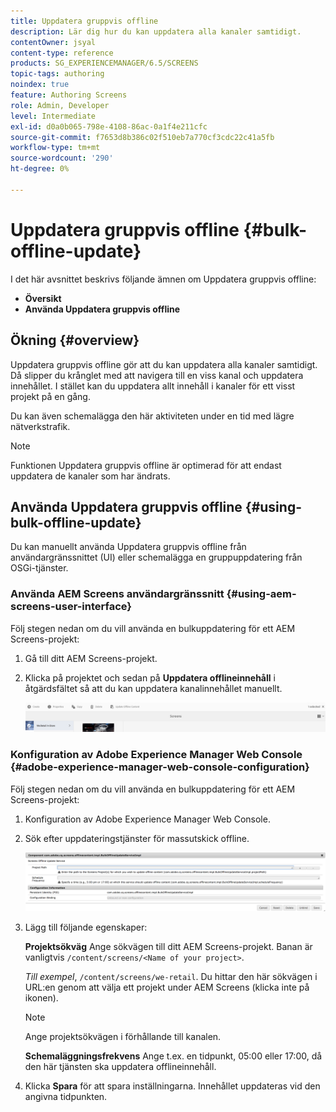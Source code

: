 ```yaml
---
title: Uppdatera gruppvis offline
description: Lär dig hur du kan uppdatera alla kanaler samtidigt.
contentOwner: jsyal
content-type: reference
products: SG_EXPERIENCEMANAGER/6.5/SCREENS
topic-tags: authoring
noindex: true
feature: Authoring Screens
role: Admin, Developer
level: Intermediate
exl-id: d0a0b065-798e-4108-86ac-0a1f4e211cfc
source-git-commit: f7653d8b386c02f510eb7a770cf3cdc22c41a5fb
workflow-type: tm+mt
source-wordcount: '290'
ht-degree: 0%

---
```


# Uppdatera gruppvis offline {#bulk-offline-update}

I det här avsnittet beskrivs följande ämnen om Uppdatera gruppvis offline:

* **Översikt**
* **Använda Uppdatera gruppvis offline**

<!-- OBSOLETE VERSIONS
>[!CAUTION]
>
>This AEM Screens functionality is only available, if you have installed AEM 6.3 Feature Pack 3 or AEM 6.4 Screens Feature Pack 1.
>
>To get access to this Feature Pack, contact Adobe Support and request access. When you have permissions you can download it from Package Share. -->

## Ökning {#overview}

Uppdatera gruppvis offline gör att du kan uppdatera alla kanaler samtidigt. Då slipper du krånglet med att navigera till en viss kanal och uppdatera innehållet. I stället kan du uppdatera allt innehåll i kanaler för ett visst projekt på en gång.

Du kan även schemalägga den här aktiviteten under en tid med lägre nätverkstrafik.

>[!NOTE]
>
>Funktionen Uppdatera gruppvis offline är optimerad för att endast uppdatera de kanaler som har ändrats.

## Använda Uppdatera gruppvis offline {#using-bulk-offline-update}

Du kan manuellt använda Uppdatera gruppvis offline från användargränssnittet (UI) eller schemalägga en gruppuppdatering från OSGi-tjänster.

### Använda AEM Screens användargränssnitt {#using-aem-screens-user-interface}

Följ stegen nedan om du vill använda en bulkuppdatering för ett AEM Screens-projekt:

1. Gå till ditt AEM Screens-projekt.
1. Klicka på projektet och sedan på **Uppdatera offlineinnehåll** i åtgärdsfältet så att du kan uppdatera kanalinnehållet manuellt.

   ![screen_shot_2018-04-24at122256pm](assets/screen_shot_2018-04-24at122256pm.png)

### Konfiguration av Adobe Experience Manager Web Console {#adobe-experience-manager-web-console-configuration}

Följ stegen nedan om du vill använda en bulkuppdatering för ett AEM Screens-projekt:

1. Konfiguration av Adobe Experience Manager Web Console.
1. Sök efter uppdateringstjänster för massutskick offline.

   ![screen_shot_2018-04-24at121428pm](assets/screen_shot_2018-04-24at121428pm.png)

1. Lägg till följande egenskaper:

   **Projektsökväg** Ange sökvägen till ditt AEM Screens-projekt. Banan är vanligtvis `/content/screens/<Name of your project>`.

   *Till exempel*, `/content/screens/we-retail`. Du hittar den här sökvägen i URL:en genom att välja ett projekt under AEM Screens (klicka inte på ikonen).

   >[!NOTE]
   >
   >Ange projektsökvägen i förhållande till kanalen.

   **Schemaläggningsfrekvens** Ange t.ex. en tidpunkt, 05:00 eller 17:00, då den här tjänsten ska uppdatera offlineinnehåll.

1. Klicka **Spara** för att spara inställningarna. Innehållet uppdateras vid den angivna tidpunkten.
